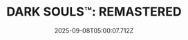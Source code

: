 ---
title: "DARK SOULS™: REMASTERED"
id: 570940
date: 2025-09-08T05:00:07.712Z
link: games/steam/recent/dark-souls-remastered
image: http://media.steampowered.com/steamcommunity/public/images/apps/570940/d74cfa4f3a2070f45ad8ce44e5f61a6507ee00b6.jpg
playtime_2weeks: 26
playtime_forever: 48
playtime_windows_forever: 0
playtime_mac_forever: 0
playtime_linux_forever: 48
playtime_deck_forever: 48
---